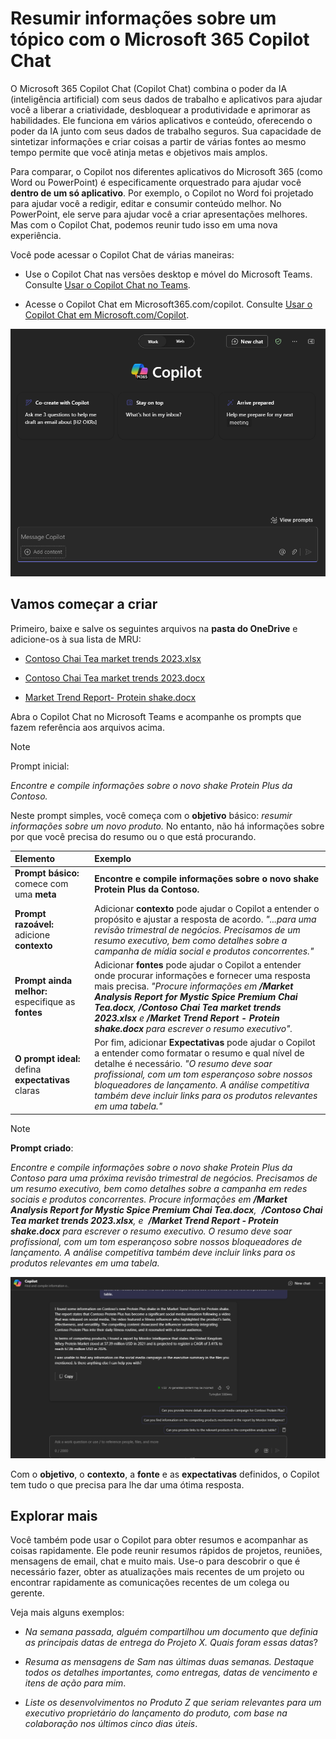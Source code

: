 # Resumir informações sobre um tópico com o Microsoft 365 Copilot Chat

O Microsoft 365 Copilot Chat (Copilot Chat) combina o poder da IA (inteligência artificial) com seus dados de trabalho e aplicativos para ajudar você a liberar a criatividade, desbloquear a produtividade e aprimorar as habilidades. Ele funciona em vários aplicativos e conteúdo, oferecendo o poder da IA junto com seus dados de trabalho seguros. Sua capacidade de sintetizar informações e criar coisas a partir de várias fontes ao mesmo tempo permite que você atinja metas e objetivos mais amplos.

Para comparar, o Copilot nos diferentes aplicativos do Microsoft 365 (como Word ou PowerPoint) é especificamente orquestrado para ajudar você **dentro de um só aplicativo**. Por exemplo, o Copilot no Word foi projetado para ajudar você a redigir, editar e consumir conteúdo melhor. No PowerPoint, ele serve para ajudar você a criar apresentações melhores. Mas com o Copilot Chat, podemos reunir tudo isso em uma nova experiência.

Você pode acessar o Copilot Chat de várias maneiras:

- Use o Copilot Chat nas versões desktop e móvel do Microsoft Teams. Consulte [Usar o Copilot Chat no Teams](https://support.microsoft.com/topic/open-microsoft-365-chat-in-teams-c6de0a62-4f9e-479d-b5f2-af036e342181).

- Acesse o Copilot Chat em Microsoft365.com/copilot. Consulte [Usar o Copilot Chat em Microsoft.com/Copilot](https://support.microsoft.com/topic/use-microsoft-365-chat-at-microsoft365-com-or-in-the-microsoft-365-office-app-4a2538f9-962f-4c7c-a368-f6006bc13d6f).

![Captura de tela da experiência do Copilot Chat no Teams.](../media/summarize_copilot-chat-experience-teams.png)

## Vamos começar a criar

Primeiro, baixe e salve os seguintes arquivos na **pasta do OneDrive** e adicione-os à sua lista de MRU:

- [Contoso Chai Tea market trends 2023.xlsx](https://go.microsoft.com/fwlink/?linkid=2268822)

- [Contoso Chai Tea market trends 2023.docx](https://go.microsoft.com/fwlink/?linkid=2269122)

- [Market Trend Report- Protein shake.docx](https://go.microsoft.com/fwlink/?linkid=2268827)

Abra o Copilot Chat no Microsoft Teams e acompanhe os prompts que fazem referência aos arquivos acima.

> [!NOTE]
> Prompt inicial:
>
> _Encontre e compile informações sobre o novo shake Protein Plus da Contoso._

Neste prompt simples, você começa com o **objetivo** básico: _resumir informações sobre um novo produto._ No entanto, não há informações sobre por que você precisa do resumo ou o que está procurando.

| Elemento | Exemplo |
| :------ | :------- |
| **Prompt básico:** comece com uma **meta** | **Encontre e compile informações sobre o novo shake Protein Plus da Contoso.** |
| **Prompt razoável:** adicione **contexto** | Adicionar **contexto** pode ajudar o Copilot a entender o propósito e ajustar a resposta de acordo. _"...para uma revisão trimestral de negócios. Precisamos de um resumo executivo, bem como detalhes sobre a campanha de mídia social e produtos concorrentes."_ |
| **Prompt ainda melhor:** especifique as **fontes** | Adicionar **fontes** pode ajudar o Copilot a entender onde procurar informações e fornecer uma resposta mais precisa. _"Procure informações em **/Market Analysis Report for Mystic Spice Premium Chai Tea.docx**, **/Contoso Chai Tea market trends 2023.xlsx** e **/Market Trend Report - Protein shake.docx** para escrever o resumo executivo"._ |
| **O prompt ideal:** defina **expectativas** claras | Por fim, adicionar **Expectativas** pode ajudar o Copilot a entender como formatar o resumo e qual nível de detalhe é necessário. _"O resumo deve soar profissional, com um tom esperançoso sobre nossos bloqueadores de lançamento. A análise competitiva também deve incluir links para os produtos relevantes em uma tabela."_ |

> [!NOTE]
> **Prompt criado**:
>
> _Encontre e compile informações sobre o novo shake Protein Plus da Contoso para uma próxima revisão trimestral de negócios. Precisamos de um resumo executivo, bem como detalhes sobre a campanha em redes sociais e produtos concorrentes. Procure informações em **/Market Analysis Report for Mystic Spice Premium Chai Tea.docx**,  **/Contoso Chai Tea market trends 2023.xlsx**, e  **/Market Trend Report - Protein shake.docx** para escrever o resumo executivo. O resumo deve soar profissional, com um tom esperançoso sobre nossos bloqueadores de lançamento. A análise competitiva também deve incluir links para os produtos relevantes em uma tabela._

![Captura de tela dos resultados do prompt criado usando a experiência do Copilot Chat no Teams. ](../media/summarize_copilot-chat-results-teams.png)

Com o **objetivo**, o **contexto**, a **fonte** e as **expectativas** definidos, o Copilot tem tudo o que precisa para lhe dar uma ótima resposta.

## Explorar mais

Você também pode usar o Copilot para obter resumos e acompanhar as coisas rapidamente. Ele pode reunir resumos rápidos de projetos, reuniões, mensagens de email, chat e muito mais. Use-o para descobrir o que é necessário fazer, obter as atualizações mais recentes de um projeto ou encontrar rapidamente as comunicações recentes de um colega ou gerente.

Veja mais alguns exemplos:

- _Na semana passada, alguém compartilhou um documento que definia as principais datas de entrega do Projeto X. Quais foram essas datas_?

- _Resuma as mensagens de Sam nas últimas duas semanas. Destaque todos os detalhes importantes, como entregas, datas de vencimento e itens de ação para mim_.

- _Liste os desenvolvimentos no Produto Z que seriam relevantes para um executivo proprietário do lançamento do produto, com base na colaboração nos últimos cinco dias úteis_.
